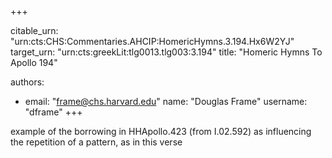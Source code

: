 +++


citable_urn: "urn:cts:CHS:Commentaries.AHCIP:HomericHymns.3.194.Hx6W2YJ"
target_urn: "urn:cts:greekLit:tlg0013.tlg003:3.194"
title: "Homeric Hymns To Apollo 194"

authors:
- email: "frame@chs.harvard.edu"
  name: "Douglas Frame"
  username: "dframe"
+++

<p>example of the borrowing in HHApollo.423 (from I.02.592) as influencing the repetition of a pattern, as in this verse</p>